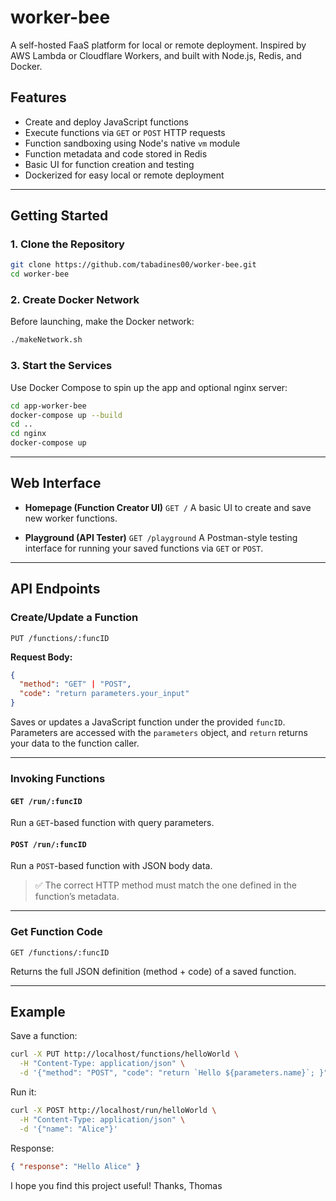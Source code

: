 # worker-bee
A self-hosted FaaS platform for local or remote deployment. Inspired by AWS Lambda or Cloudflare Workers, and built with Node.js, Redis, and Docker.

## Features

* Create and deploy JavaScript functions
* Execute functions via `GET` or `POST` HTTP requests
* Function sandboxing using Node's native `vm` module
* Function metadata and code stored in Redis
* Basic UI for function creation and testing
* Dockerized for easy local or remote deployment

---

## Getting Started

### 1. Clone the Repository

```bash
git clone https://github.com/tabadines00/worker-bee.git
cd worker-bee
```

### 2. Create Docker Network

Before launching, make the Docker network:

```bash
./makeNetwork.sh
```

### 3. Start the Services

Use Docker Compose to spin up the app and optional nginx server:

```bash
cd app-worker-bee
docker-compose up --build
cd ..
cd nginx
docker-compose up
```

---

## Web Interface

* **Homepage (Function Creator UI)**
  `GET /`
  A basic UI to create and save new worker functions.

* **Playground (API Tester)**
  `GET /playground`
  A Postman-style testing interface for running your saved functions via `GET` or `POST`.

---

## API Endpoints

### Create/Update a Function

`PUT /functions/:funcID`

**Request Body:**

```json
{
  "method": "GET" | "POST",
  "code": "return parameters.your_input"
}
```

Saves or updates a JavaScript function under the provided `funcID`. Parameters are accessed with the `parameters` object, and `return` returns your data to the function caller.

---

### Invoking Functions

#### `GET /run/:funcID`

Run a `GET`-based function with query parameters.

#### `POST /run/:funcID`

Run a `POST`-based function with JSON body data.

> ✅ The correct HTTP method must match the one defined in the function’s metadata.

---

### Get Function Code

`GET /functions/:funcID`

Returns the full JSON definition (method + code) of a saved function.

---

## Example

Save a function:

```bash
curl -X PUT http://localhost/functions/helloWorld \
  -H "Content-Type: application/json" \
  -d '{"method": "POST", "code": "return `Hello ${parameters.name}`; }"}'
```

Run it:

```bash
curl -X POST http://localhost/run/helloWorld \
  -H "Content-Type: application/json" \
  -d '{"name": "Alice"}'
```

Response:

```json
{ "response": "Hello Alice" }
```

I hope you find this project useful!
Thanks, Thomas